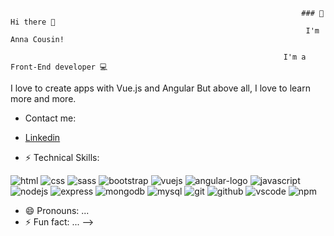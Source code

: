                                                                      ### 👋 Hi there 👋
                                                                      I'm Anna Cousin!

                                                                 I'm a Front-End developer 💻 

 I love to create apps with Vue.js and Angular
But above all, I love to learn more and more.

-  Contact me:
-  [Linkedin](https://www.linkedin.com/in/anna-cousin-5a2012138/) 

- ⚡ Technical Skills:

![html](https://user-images.githubusercontent.com/85175192/154856727-a6a451ef-1afa-46e8-a20d-822a390850d2.png)
![css](https://user-images.githubusercontent.com/85175192/154856785-94e4cc81-44cd-4f8c-9c7b-b1d8480ace86.png)
![sass](https://user-images.githubusercontent.com/85175192/154856805-bfd3eefc-9aac-4eac-93bb-ce6da798a933.png)
![bootstrap](https://user-images.githubusercontent.com/85175192/154856838-c608bbc6-94e3-497c-aaaa-cb48ef76bccd.jpg)
![vuejs](https://user-images.githubusercontent.com/85175192/154856889-9da97b0d-8a87-4916-8e86-beec902af1ff.png)
![angular-logo](https://user-images.githubusercontent.com/85175192/154857041-9ffeacd9-0b2d-479d-9dc6-f93a055b2f27.png)
![javascript](https://user-images.githubusercontent.com/85175192/154857080-dd005fdb-405b-4400-ba5a-a078c83305aa.png)
![nodejs](https://user-images.githubusercontent.com/85175192/154857099-b9a31a39-90f5-4d04-9c81-61b13e0a183d.png)
![express](https://user-images.githubusercontent.com/85175192/154857129-b1d9f206-6b73-4a07-a627-68055739333c.png)
![mongodb](https://user-images.githubusercontent.com/85175192/154857168-5e31dbf4-9585-40ac-a53d-29782b6f4ace.png)
![mysql](https://user-images.githubusercontent.com/85175192/154857192-b5090f6f-eb0c-49f1-81b8-b382008b5ad3.png)
![git](https://user-images.githubusercontent.com/85175192/154857221-404e551f-fb9b-4563-a30b-d988d313cac4.png)
![github](https://user-images.githubusercontent.com/85175192/154857250-958e29b4-fa11-44c4-a15a-887f1229656e.png)
![vscode](https://user-images.githubusercontent.com/85175192/154857275-118ea9db-9563-472c-bc61-c49d347fb5b7.png)
![npm](https://user-images.githubusercontent.com/85175192/154857295-8f821e91-108c-4784-89ff-56f2dadee534.png)


- 😄 Pronouns: ...
- ⚡ Fun fact: ...
-->
